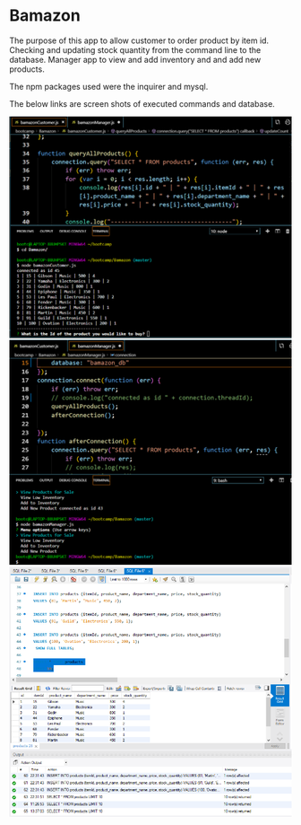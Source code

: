 # Bamazon

The purpose of this app to allow customer to order product by item id. Checking and updating stock quantity from the command line to the database. Manager app to view and add inventory and and add new products.

The npm packages used were the inquirer and mysql.

The below links are screen shots of executed commands and database.

![Bamazon](Customer.png)
![Bamazon](Manager.png)
![Bamazon](Database.png)